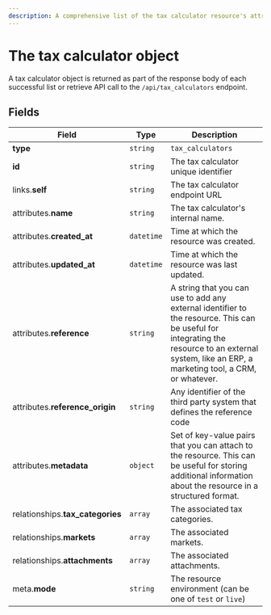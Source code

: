 ```yaml
---
description: A comprehensive list of the tax calculator resource's attributes and relationships
---
```


# The tax calculator object

A tax calculator object is returned as part of the response body of each successful list or retrieve API call to the `/api/tax_calculators` endpoint.

## Fields

| Field          | Type     | Description                                  |
| -------------- | -------- | -------------------------------------------- |
| **type**       | `string` | `tax_calculators`                        |
| **id**         | `string` | The tax calculator unique identifier  |
| links.**self** | `string` | The tax calculator endpoint URL       |
| attributes.**name** | `string` | The tax calculator's internal name. |
| attributes.**created_at** | `datetime` | Time at which the resource was created. |
| attributes.**updated_at** | `datetime` | Time at which the resource was last updated. |
| attributes.**reference** | `string` | A string that you can use to add any external identifier to the resource. This can be useful for integrating the resource to an external system, like an ERP, a marketing tool, a CRM, or whatever. |
| attributes.**reference_origin** | `string` | Any identifier of the third party system that defines the reference code |
| attributes.**metadata** | `object` | Set of key-value pairs that you can attach to the resource. This can be useful for storing additional information about the resource in a structured format. |
| relationships.**tax_categories** | `array` | The associated tax categories. |
| relationships.**markets** | `array` | The associated markets. |
| relationships.**attachments** | `array` | The associated attachments. |
| meta.**mode** | `string` | The resource environment \(can be one of `test` or `live`\) |


